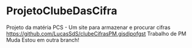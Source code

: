 # ProjetoClubeDasCifra
Projeto da matéria PCS - 
Um site para armazenar e procurar cifras
https://github.com/LucasSdS/clubeCifrasPM.gisdipofgst
Trabalho de PM
Muda
Estou em outra branch!
